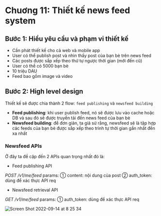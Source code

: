 # Chuơng 11: Thiết kế news feed system

## Bước 1: Hiểu yêu cầu và phạm vi thiết kế

- Cần phát thiết kế cho cả web và mobile app
- User có thể publish post và nhìn thấy post của bạn bè trên news feed
- Các posts được sắp xếp theo thứ tự ngược thời gian (mới đến cũ)
- User có thể có 5000 bạn bè
- 10 triệu DAU
- Feed bao gồm image và video

## Bước 2: High level design

Thiết kế sẽ được chia thành 2 flow: `feed publishing` và `newsfeed building`

- **Feed publishing**: khi user publish feed, nó sẽ được lưu vào cache hoặc DB và sau đó sẽ được truyền tải đến news feed của bạn bè
- **Newsfeed building**: để đơn giản, ta giả sử rằng, newsfeed sẽ là tập hợp các feeds của bạn bè được sắp xếp theo trình tự thời gian gần nhất đến xa nhất

### Newsfeed APIs

Ở đây ta đề cập đến 2 APIs quan trọng nhất đó là:

- Feed publishing API

*POST /v1/me/feed*
params:
  ① content: nội dung của post
  ② auth_token: dùng để xác thực API req

- Newsfeed retrieval API

*GET /v1/me/feed*
params:
  ① auth_token: dùng để xác thực API req

![Screen Shot 2022-09-14 at 8 25 34](https://user-images.githubusercontent.com/15076665/190026722-ae5e7d2b-0f54-4657-abb2-cb595e8314af.png)
